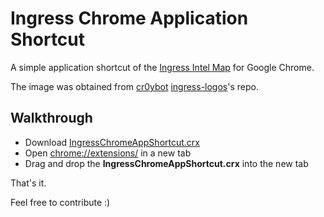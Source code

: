 Ingress Chrome Application Shortcut
=================

A simple application shortcut of the [Ingress Intel Map](https://www.ingress.com/intel) for Google Chrome.

The image was obtained from [cr0ybot](https://github.com/cr0ybot) [ingress-logos](https://github.com/cr0ybot/ingress-logos)'s repo.


Walkthrough
--------
* Download [IngressChromeAppShortcut.crx](https://github.com/renato-almeida/IngressChromeAppShortcut/raw/master/Compressed/IngressChromeAppShortcut.crx)
* Open [chrome://extensions/](chrome://extensions/) in a new tab
* Drag and drop the **IngressChromeAppShortcut.crx** into the new tab 

That's it.


Feel free to contribute :)
